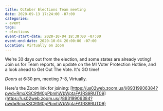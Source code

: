 ```yaml
---
title: October Elections Team meeting
date: 2020-09-13 17:24:00 -07:00
categories:
- event
tags:
- elections
event-start-date: 2020-10-04 18:30:00 -07:00
event-end-date: 2020-10-04 20:00:00 -07:00
Location: Virtually on Zoom
---
```


We're 30 days out from the election, and some states are already voting!  Join us for Team reports, an update on the MI Voter Protection Hotline, and a look ahead to Get Out The Vote.  It's GO time!

*Doors* at 6:30 pm, meeting 7-8, Virtually.

Here's the Zoom link for joining: [https://us02web.zoom.us/j/89319906384?pwd=RmxXSC9tM0pPbmhWbWptaFA1RS9RUT09](https://us02web.zoom.us/j/89319906384?pwd=RmxXSC9tM0pPbmhWbWptaFA1RS9RUT09)